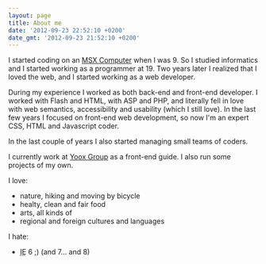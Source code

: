 ```yaml
---
layout: page
title: About me
date: '2012-09-23 22:52:10 +0200'
date_gmt: '2012-09-23 21:52:10 +0200'
---
```

I started coding on an [MSX Computer](http://en.wikipedia.org/wiki/MSX) when I was 9. So I studied informatics and I started working as a programmer at 19. Two years later I realized that I loved the web, and I started working as a web developer.

During my experience I worked as both back-end and front-end developer. I worked with Flash and HTML, with ASP and PHP, and literally fell in love with web semantics, accessibility and usability (which I still love).&nbsp;In the last few years I focused on front-end web development, so now I'm an expert CSS, HTML and Javascript coder.

In the last couple of years I also started managing small teams of coders.

I currently work at [Yoox Group](http://www.yooxgroup.com) as a front-end guide. I also run some projects of my own.

I love:

* nature, hiking and moving by bicycle
* healty, clean and fair food
* arts, all kinds of
* regional and foreign cultures and languages

I hate:

* <acronym title="Internet Explorer">IE</acronym> 6 ;) (and 7... and 8)